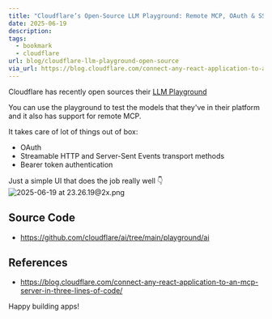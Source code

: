 ```yaml
---
title: "Cloudflare’s Open‑Source LLM Playground: Remote MCP, OAuth & SSE"
date: 2025-06-19
description: 
tags:
  - bookmark
  - cloudflare
url: blog/cloudflare-llm-playground-open-source
via_url: https://blog.cloudflare.com/connect-any-react-application-to-an-mcp-server-in-three-lines-of-code/
---
```

Cloudflare has recently open sources their [LLM Playground](https://playground.ai.cloudflare.com/)

You can use the playground to test the models that they've in their platform and it also has support for remote MCP.

It takes care of lot of things out of box:
- OAuth
- Streamable HTTP and Server-Sent Events transport methods
- Bearer token authentication

Just a simple UI that does the job really well 👇
![2025-06-19 at 23.26.19@2x.png](/images/2025-06-19-at-23.26.19-at-2x.png)
## Source Code
- https://github.com/cloudflare/ai/tree/main/playground/ai
## References
- https://blog.cloudflare.com/connect-any-react-application-to-an-mcp-server-in-three-lines-of-code/

Happy building apps!